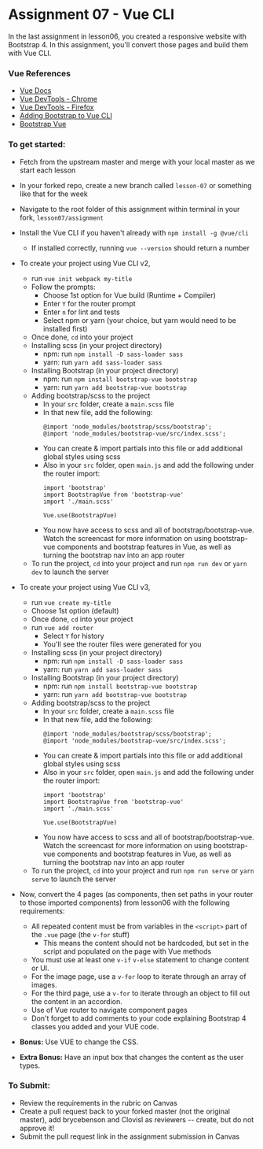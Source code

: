 # Assignment 07 - Vue CLI

In the last assignment in lesson06, you created a responsive website with Bootstrap 4. In this assignment, you'll convert those pages and build them with Vue CLI.

### Vue References
- [Vue Docs](https://vuejs.org/v2/guide/)
- [Vue DevTools - Chrome](https://chrome.google.com/webstore/detail/vuejs-devtools/nhdogjmejiglipccpnnnanhbledajbpd?hl=en)
- [Vue DevTools - Firefox](https://addons.mozilla.org/en-US/firefox/addon/vue-js-devtools/)
- [Adding Bootstrap to Vue CLI](https://travishorn.com/adding-bootstrap-to-a-vue-cli-project-98c2a30e0ed0)
- [Bootstrap Vue](https://bootstrap-vue.js.org/docs/)

### To get started:
- 	Fetch from the upstream master and merge with your local master as we start each lesson
-	In your forked repo, create a new branch called `lesson-07` or something like that for the week
-   Navigate to the root folder of this assignment within terminal in your fork, `lesson07/assignment`
- 	Install the Vue CLI if you haven't already with `npm install -g @vue/cli`
	- 	If installed correctly, running `vue --version` should return a number
-	To create your project using Vue CLI v2, 
	-	run `vue init webpack my-title`
	-	Follow the prompts:
		-	Choose 1st option for Vue build (Runtime + Compiler)
		-	Enter `Y` for the router prompt 
		-	Enter `n` for lint and tests
		-	Select npm or yarn (your choice, but yarn would need to be installed first)
	-	Once done, `cd` into your project
	- 	Installing scss (in your project directory)
		-	npm: run `npm install -D sass-loader sass`
		-	yarn: run `yarn add sass-loader sass`
	-	Installing Bootstrap (in your project directory)
		-	npm: run `npm install bootstrap-vue bootstrap`
		-	yarn: run `yarn add bootstrap-vue bootstrap`	
	-	Adding bootstrap/scss to the project
		-	In your `src` folder, create a `main.scss` file
		-	In that new file, add the following:
			```
			@import 'node_modules/bootstrap/scss/bootstrap';
			@import 'node_modules/bootstrap-vue/src/index.scss';
			```
		-	You can create & import partials into this file or add additional global styles using scss
		-	Also in your `src` folder, open `main.js` and add the following under the router import:
			```
			import 'bootstrap'
			import BootstrapVue from 'bootstrap-vue'
			import './main.scss'

			Vue.use(BootstrapVue)
			```
		-	You now have access to scss and all of bootstrap/bootstrap-vue. Watch the screencast for more information on using bootstrap-vue components and bootstrap features in Vue, as well as turning the bootstrap nav into an app router
	-	To run the project, `cd` into your project and run `npm run dev` or `yarn dev` to launch the server

-	To create your project using Vue CLI v3, 
	-	run `vue create my-title`
	-	Choose 1st option (default)
	-	Once done, `cd` into your project
	-	run `vue add router`
		-	Select `Y` for history
		-	You'll see the router files were generated for you
	- 	Installing scss (in your project directory)
		-	npm: run `npm install -D sass-loader sass`
		-	yarn: run `yarn add sass-loader sass`
	-	Installing Bootstrap (in your project directory)
		-	npm: run `npm install bootstrap-vue bootstrap`
		-	yarn: run `yarn add bootstrap-vue bootstrap`	
	-	Adding bootstrap/scss to the project
		-	In your `src` folder, create a `main.scss` file
		-	In that new file, add the following:
			```
			@import 'node_modules/bootstrap/scss/bootstrap';
			@import 'node_modules/bootstrap-vue/src/index.scss';
			```
		-	You can create & import partials into this file or add additional global styles using scss
		-	Also in your `src` folder, open `main.js` and add the following under the router import:
			```
			import 'bootstrap'
			import BootstrapVue from 'bootstrap-vue'
			import './main.scss'

			Vue.use(BootstrapVue)
			```
		-	You now have access to scss and all of bootstrap/bootstrap-vue. Watch the screencast for more information on using bootstrap-vue components and bootstrap features in Vue, as well as turning the bootstrap nav into an app router
	-	To run the project, `cd` into your project and run `npm run serve` or `yarn serve` to launch the server
	
- 	Now, convert the 4 pages (as components, then set paths in your router to those imported components) from lesson06 with the following requirements:
	-	All repeated content must be from variables in the `<script>` part of the `.vue` page (the `v-for` stuff)
		- 	This means the content should not be hardcoded, but set in the script and populated on the page with Vue methods
	- 	You must use at least one `v-if` `v-else` statement to change content or UI.
	- 	For the image page, use a `v-for` loop to iterate through an array of images.
	- 	For the third page, use a `v-for` to iterate through an object to fill out the content in an accordion.
	-	Use of Vue router to navigate component pages
	- 	Don't forget to add comments to your code explaining Bootstrap 4 classes you added and your VUE code.		
- 	**Bonus:**  Use VUE to change the CSS.  
- 	**Extra Bonus:**  Have an input box that changes the content as the user types.  

### To Submit:
- Review the requirements in the rubric on Canvas
- Create a pull request back to your forked master (not the original master), add brycebenson and ClovisI as reviewers -- create, but do not approve it!
- Submit the pull request link in the assignment submission in Canvas

